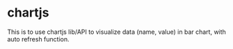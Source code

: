 # chartjs
This is to use chartjs lib/API to visualize data (name, value) in bar chart, with auto refresh function.
